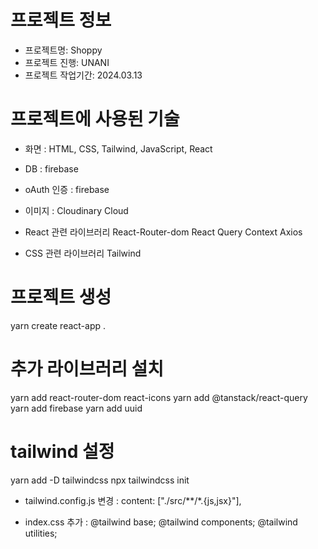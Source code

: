 # 프로젝트 정보

- 프로젝트명: Shoppy
- 프로젝트 진행: UNANI
- 프로젝트 작업기간: 2024.03.13

# 프로젝트에 사용된 기술

- 화면 : HTML, CSS, Tailwind, JavaScript, React
- DB : firebase
- oAuth 인증 : firebase
- 이미지 : Cloudinary Cloud

- React 관련 라이브러리
  React-Router-dom
  React Query
  Context
  Axios

- CSS 관련 라이브러리
  Tailwind

# 프로젝트 생성

yarn create react-app .

# 추가 라이브러리 설치

yarn add react-router-dom react-icons
yarn add @tanstack/react-query
yarn add firebase
yarn add uuid

# tailwind 설정

yarn add -D tailwindcss
npx tailwindcss init

- tailwind.config.js
  변경 : content: ["./src/**/*.{js,jsx}"],

- index.css
  추가 :
  @tailwind base;
  @tailwind components;
  @tailwind utilities;
